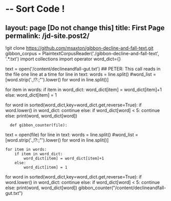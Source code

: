 # -- Sort Code ! 
layout: page [Do not change this]
title: First Page 
permalink: /jd-site.post2/
---
!git clone https://github.com/msaxton/gibbon-decline-and-fall-text.git
gibbon_corpus = PlaintextCorpusReader('./gibbon-decline-and-fall-text', '.*\.txt')
import collections
import operator
word_dict={}

text = open('/content/declineandfall-gut.txt')  ## PETER: This call reads in the file one line at a time
for line in text:
  words = line.split()
  #word_list = [word.strip('.,!?:;"').lower() for word in line.split()] 

  
  for item in words:
      if item in word_dict: 
          word_dict[item] = word_dict[item]+1
      else: 
          word_dict[item] = 1

for word in sorted(word_dict,key=word_dict.get,reverse=True):
  if word.lower() in word_dict: 
    continue
  else: 
    if word_dict[word] < 5:
      continue
    else: 
      print(word, word_dict[word])

      def gibbon_counter(file):
  text = open(file)
  for line in text:
    words = line.split()
    #word_list = [word.strip('.,!?:;"').lower() for word in line.split()] 

    
    for item in words:
        if item in word_dict: 
            word_dict[item] = word_dict[item]+1
        else: 
            word_dict[item] = 1

  for word in sorted(word_dict,key=word_dict.get,reverse=True):
    if word.lower() in word_dict: 
      continue
    else: 
      if word_dict[word] < 5:
        continue
      else: 
        print(word, word_dict[word])
    gibbon_counter("/content/declineandfall-gut.txt")

